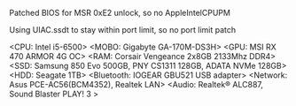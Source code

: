 Patched BIOS for MSR 0xE2 unlock, so no AppleIntelCPUPM

Using UIAC.ssdt to stay within port limit, so no port limit patch




<CPU:           Intel i5-6500>
<MOBO:          Gigabyte GA-170M-DS3H>
<GPU:           MSI RX 470 ARMOR 4G OC>
<RAM:           Corsair Vengeance 2x8GB 2133Mhz DDR4>
<SSD:           Samsung 850 Evo 500GB, PNY CS1311 128GB, ADATA NVMe 128GB>
<HDD:           Seagate 1TB>
<Bluetooth:     IOGEAR GBU521 USB adapter>
<Network:       Asus PCE-AC56(BCM4352), Realtek LAN>
<Audio:         Realtek® ALC887, Sound Blaster PLAY! 3 >
